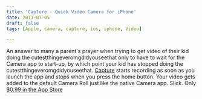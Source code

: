 ```yaml
---
title: 'Capture - Quick Video Camera for iPhone'
date: 2011-07-05
draft: false
tags: [Apple, camera, capture, ios, iphone, Video]

---
```


An answer to many a parent's prayer when trying to get video of their kid doing the cutestthingeveromgdidyouseethat only to have to wait for the Camera app to start-up, by which point your kid has stopped doing the cutestthingeveromgdidyouseethat. [Capture](http://click.linksynergy.com/fs-bin/stat?id=6PFrOqNV4B8&offerid=146261&type=3&subid=0&tmpid=1826&RD_PARM1=http%253A%252F%252Fitunes.apple.com%252Fapp%252Fid442879059%253Fmt%253D8%2526partnerId%253D30) starts recording as soon as you launch the app and stops when you press the home button. Your video gets added to the default Camera Roll just like the native Camera app. Slick. Only [$0.99 in the App Store](http://click.linksynergy.com/fs-bin/stat?id=6PFrOqNV4B8&offerid=146261&type=3&subid=0&tmpid=1826&RD_PARM1=http%253A%252F%252Fitunes.apple.com%252Fapp%252Fid442879059%253Fmt%253D8%2526partnerId%253D30)